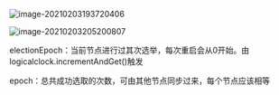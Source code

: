  ![image-20210203193720406](https://tva1.sinaimg.cn/large/008eGmZEly1gnakuohx30j30u60lk7cd.jpg)



![image-20210203205200807](https://tva1.sinaimg.cn/large/008eGmZEly1gnan0dzq1hj30qq0oxwn6.jpg)





electionEpoch：当前节点进行过其次选举，每次重启会从0开始。由logicalclock.incrementAndGet()触发

epoch：总共成功选取的次数，可由其他节点同步过来，每个节点应该相等

